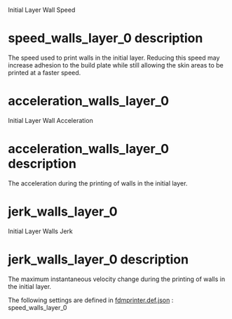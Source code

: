 

# 
Initial Layer Wall Speed


# speed_walls_layer_0 description
The speed used to print walls in the initial layer. Reducing this speed may increase adhesion to the build plate while still allowing the skin areas to be printed at a faster speed.


# acceleration_walls_layer_0
Initial Layer Wall Acceleration


# acceleration_walls_layer_0 description
The acceleration during the printing of walls in the initial layer.


# jerk_walls_layer_0
Initial Layer Walls Jerk


# jerk_walls_layer_0 description
The maximum instantaneous velocity change during the printing of walls in the initial layer.

The following settings are defined in [fdmprinter.def.json](https://github.com/smartavionics/Cura/blob/mb-master/resources/definitions/fdmprinter.def.json) : speed_walls_layer_0
